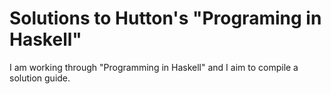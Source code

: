 # Solutions to Hutton's "Programing in Haskell"
I am working through "Programming in Haskell" and I aim to compile a solution guide. 
